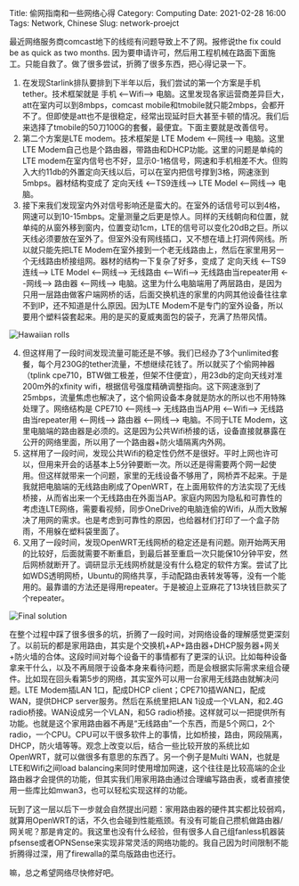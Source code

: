 Title: 偷网指南和一些网络心得
Category: Computing
Date: 2021-02-28 16:00
Tags: Network, Chinese
Slug: network-proejct

最近网络服务商comcast地下的线缆有问题导致上不了网。报修说the fix could be as quick as two months. 因为要申请许可，然后用工程机械在路面下面施工。只能自救了。做了很多尝试，折腾了很多东西，把心得记录一下。

1. 在发现Starlink排队要排到下半年以后，我们尝试的第一个方案是手机tether。技术框架就是 手机 <--Wifi--> 电脑。这里发现各家运营商差异巨大，att在室内可以到8mbps，comcast mobile和tmobile就只能2mbps，会都开不了。但即使是att也不是很稳定，经常出现延时巨大甚至卡顿的情况。我们后来选择了tmobile的50刀100G的套餐，最便宜。下面主要就是改善信号。
2. 第二个方案是LTE modem。技术框架是 LTE Modem <--网线--> 电脑。这里LTE Modem自己也是个路由器，带路由和DHCP功能。这里的问题是单纯的LTE modem在室内信号也不好，显示0-1格信号，网速和手机相差不大。但购入大约11db的外置定向天线以后，可以在室内把信号撑到3格，网速涨到5mbps。器材结构变成了 定向天线 <--TS9连线--> LTE Model <--网线--> 电脑。
3. 接下来我们发现室内外对信号影响还是蛮大的。在室外的话信号可以到4格，网速可以到10-15mbps。定量测量之后更是惊人。同样的天线朝向和位置，就单纯的从窗外移到窗内，位置变动1cm，LTE的信号可以变化20dB之巨。所以天线必须要放在室外了。但室外没有网线插口，又不想在墙上打洞传网线。所以就只能先把LTE Modem在室外接到一个老无线路由上，然后在家里用另一个无线路由桥接组网。器材的结构一下复杂了好多，变成了 定向天线 <--TS9连线--> LTE Model <--网线--> 无线路由 <--Wifi--> 无线路由当repeater用 <--网线--> 路由器 <--网线--> 电脑。这里为什么电脑端用了两层路由，是因为只用一层路由做客户端网桥的话，后面交换机连的家里的内网其他设备往往拿不到IP，还不知道是什么原因。因为LTE Modem不是专门的室外设备，所以要用个塑料袋套起来。用的是买的夏威夷面包的袋子，充满了热带风情。

![Hawaiian rolls](/images/network_hawaiian.jpg)

4. 但这样用了一段时间发现流量可能还是不够。我们已经办了3个unlimited套餐，每个月230G的tether流量，不想继续花钱了。所以就买了个偷网神器（tplink cpe710，BTW做工极差，但架不住便宜），用23db的定向天线对准200m外的xfinity wifi，根据信号强度精确调整指向。这下网速涨到了25mbps，流量焦虑也解决了，这个偷网设备本身就是防水的所以也不用特殊处理了。网络结构是 CPE710 <--网线--> 无线路由当AP用 <--Wifi--> 无线路由当repeater用 <--网线--> 路由器 <--网线--> 电脑。不同于LTE Modem，这里电脑端的路由器是必须的。这是因为公共Wifi桥接的话，设备直接就暴露在公开的网络里面，所以用了一个路由器+防火墙隔离内外网。
5. 这样用了一段时间，发现公共Wifi的稳定性仍然不是很好。平时上网也许可以，但用来开会的话基本上5分钟要断一次。所以还是得需要两个网一起使用。但这样就带来一个问题，家里的无线设备不够用了，网桥弄不起来。于是我就把电脑端的无线路由刷成了OpenWRT，在上面用软件的方法实现了无线桥接，从而省出来一个无线路由在外面当AP。家庭内网因为隐私和可靠性的考虑连LTE网络，需要看视频，同步OneDrive的电脑连偷的Wifi，从而大致解决了用网的需求。也是考虑到可靠性的原因，也给器材们打印了一个盒子防雨，不用躲在塑料袋里面了。
6. 又用了一段时间，发现OpenWRT无线网桥的稳定还是有问题。刚开始两天用的比较好，后面就需要不断重启，到最后甚至重启一次只能保10分钟平安，然后网桥就断开了。调研显示无线网桥就是没有什么稳定的软件方案。尝试了比如WDS透明网桥，Ubuntu的网络共享，手动配路由表转发等等，没有一个能用的。最靠谱的方法还是得用repeater。于是被迫上亚麻花了13块钱巨款买了个repeater。

![Final solution](/images/network_cpe710.jpg)

在整个过程中踩了很多很多的坑，折腾了一段时间，对网络设备的理解感觉更深刻了。以前玩的都是家用路由，其实是个交换机+AP+路由器+DHCP服务器+网关+防火墙的合体。这段时间对每个设备干的事情都有了更深的认识。比如每种设备拿来干什么，以及不再局限于设备本身来看待问题，而是会根据实际需求来组合硬件。比如现在回头看第5步的网络，其实室外可以用一台家用无线路由就解决问题。LTE Modem插LAN 1口，配成DHCP client；CPE710插WAN口，配成WAN，提供DHCP server服务。然后在系统里把LAN 1设成一个VLAN，和2.4G radio桥接。WAN设成另一个VLAN，和5G radio桥接。这样就可以一把提供所有功能。也就是这个家用路由器不再是“无线路由”一个东西，而是5个网口，2个radio，一个CPU。CPU可以干很多软件上的事情，比如桥接，路由，网段隔离，DHCP，防火墙等等。观念上改变以后，结合一些比较开放的系统比如OpenWRT，就可以做很多有意思的东西了。另一个例子是Multi WAN，也就是LTE和Wifi之间load balancing来同时使用增加网速，这个往往是比较高端的企业路由器才会提供的功能，但其实我们用家用路由通过合理编写路由表，或者直接使用一些库比如mwan3，也可以轻松实现这样的功能。

玩到了这一层以后下一步就会自然提出问题：家用路由器的硬件其实都比较弱鸡，就算用OpenWRT的话，不久也会碰到性能瓶颈。有没有可能自己攒机做路由器/网关呢？那是肯定的。我这里也没有什么经验，但有很多人自己组fanless机器装pfsense或者OPNSense来实现非常灵活的网络功能的。我自己因为时间限制不能折腾得过深，用了firewalla的菜鸟版路由也还行。

嘛，总之希望网络尽快修好吧。
